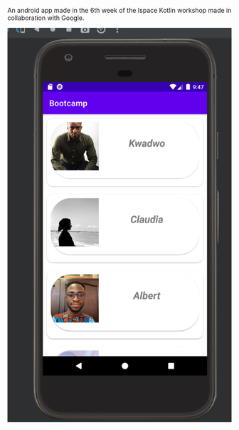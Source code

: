 An android app made in the 6th week of the Ispace Kotlin workshop made in collaboration with Google.




![alt text](https://github.com/supasheva/kotlinBootcamp/blob/master/App_screenshot.png)
